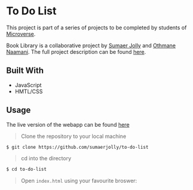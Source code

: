 # To Do List

This project is part of a series of projects to be completed by students of [Microverse](https://www.microverse.org/ 'The Global School for Remote Software Developers!').

Book Library is a collaborative project by [Sumaer Jolly](https://github.com/sumaerjolly) and [Othmane Naamani](https://github.com/othman-19). The full project description can be found [here](https://www.theodinproject.com/courses/javascript/lessons/todo-list).

## Built With

- JavaScript
- HMTL/CSS

## Usage

The live version of the webapp can be found [here]()

> Clone the repository to your local machine

```sh
$ git clone https://github.com/sumaerjolly/to-do-list
```

> cd into the directory

```sh
$ cd to-do-list
```

> Open `index.html` using your favourite broswer:
